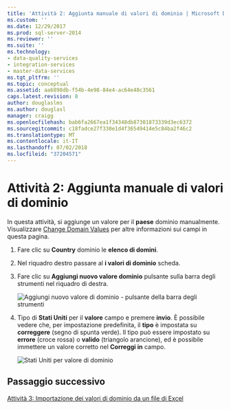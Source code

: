 ```yaml
---
title: 'Attività 2: Aggiunta manuale di valori di dominio | Microsoft Docs'
ms.custom: ''
ms.date: 12/29/2017
ms.prod: sql-server-2014
ms.reviewer: ''
ms.suite: ''
ms.technology:
- data-quality-services
- integration-services
- master-data-services
ms.tgt_pltfrm: ''
ms.topic: conceptual
ms.assetid: aa6898db-f54b-4e98-84e4-ac64e48c3561
caps.latest.revision: 8
author: douglaslms
ms.author: douglasl
manager: craigg
ms.openlocfilehash: bab6fa2667ea1f34348db87301873339d3ec6372
ms.sourcegitcommit: c18fadce27f330e1d4f36549414e5c84ba2f46c2
ms.translationtype: MT
ms.contentlocale: it-IT
ms.lasthandoff: 07/02/2018
ms.locfileid: "37204571"
---
```

# <a name="task-2-adding-domain-values-manually"></a>Attività 2: Aggiunta manuale di valori di dominio
  In questa attività, si aggiunge un valore per il **paese** dominio manualmente. Visualizzare [Change Domain Values](http://msdn.microsoft.com/library/hh510408.aspx) per altre informazioni sui campi in questa pagina.  
  
1.  Fare clic su **Country** dominio le **elenco di domini**.  
  
2.  Nel riquadro destro passare al **i valori di dominio** scheda.  
  
3.  Fare clic su **Aggiungi nuovo valore dominio** pulsante sulla barra degli strumenti nel riquadro di destra.  
  
     ![Aggiungi nuovo valore di dominio - pulsante della barra degli strumenti](../../2014/tutorials/media/et-addingdomainvaluesmanually-01.jpg "Aggiungi nuovo valore di dominio - pulsante della barra degli strumenti")  
  
4.  Tipo di **Stati Uniti** per il **valore** campo e premere **invio**. È possibile vedere che, per impostazione predefinita, il **tipo** è impostata su **correggere** (segno di spunta verde). Il tipo può essere impostato su **errore** (croce rossa) o **valido** (triangolo arancione), ed è possibile immettere un valore corretto nel **Correggi in** campo.  
  
     ![Stati Uniti per valore di dominio](../../2014/tutorials/media/et-addingdomainvaluesmanually-02.jpg "Stati Uniti per valore di dominio")  
  
## <a name="next-step"></a>Passaggio successivo  
 [Attività 3: Importazione dei valori di dominio da un file di Excel](../../2014/tutorials/task-3-importing-domain-values-from-an-excel-file.md)  
  
  
